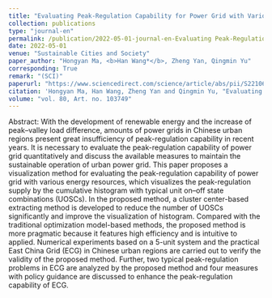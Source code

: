 ```yaml
---
title: "Evaluating Peak-Regulation Capability for Power Grid with Various Energy Resources in Chinese Urban Regions via A Pragmatic Visualization Method"
collection: publications
type: "journal-en"
permalink: /publication/2022-05-01-journal-en-Evaluating Peak-Regulation Capability for Power Grid with Various Energy Resources in Chinese Urban Regions via A Pragmatic Visualization Method
date: 2022-05-01
venue: "Sustainable Cities and Society"
paper_author: "Hongyan Ma, <b>Han Wang*</b>, Zheng Yan, Qingmin Yu"
corresponding: True
remark: "(SCI)"
paperurl: "https://www.sciencedirect.com/science/article/abs/pii/S2210670722000804"
citation: 'Hongyan Ma, Han Wang, Zheng Yan and Qingmin Yu, "Evaluating Peak-Regulation Capability for Power Grid with Various Energy Resources in Chinese Urban Regions via A Pragmatic Visualization Method",<i>Sustainable Cities and Society</i>,Volume 80, pp.103749, 2022.'
volume: "vol. 80, Art. no. 103749"
---
```


Abstract:
With the development of renewable energy and the increase of peak–valley load difference, amounts of power grids in Chinese urban regions present great insufficiency of peak-regulation capability in recent years. It is necessary to evaluate the peak-regulation capability of power grid quantitatively and discuss the available measures to maintain the sustainable operation of urban power grid. This paper proposes a visualization method for evaluating the peak-regulation capability of power grid with various energy resources, which visualizes the peak-regulation supply by the cumulative histogram with typical unit on–off state combinations (UOSCs). In the proposed method, a cluster center-based extracting method is developed to reduce the number of UOSCs significantly and improve the visualization of histogram. Compared with the traditional optimization model-based methods, the proposed method is more pragmatic because it features high efficiency and is intuitive to applied. Numerical experiments based on a 5-unit system and the practical East China Grid (ECG) in Chinese urban regions are carried out to verify the validity of the proposed method. Further, two typical peak-regulation problems in ECG are analyzed by the proposed method and four measures with policy guidance are discussed to enhance the peak-regulation capability of ECG.
